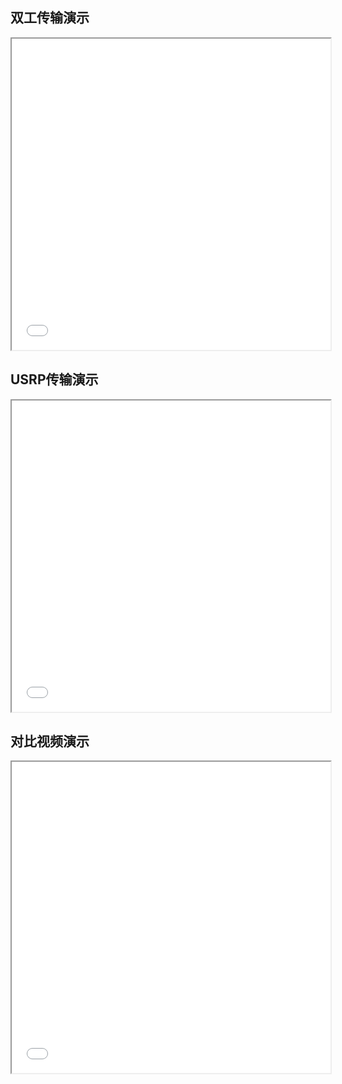 ## 双工传输演示

<iframe height=498 width=510 src="transport_double.mp4"> </iframe>

## USRP传输演示

<iframe height=498 width=510 src="transport_double.mp4"> </iframe>

## 对比视频演示

<iframe height=498 width=510 src="compare.mp4"></iframe>
